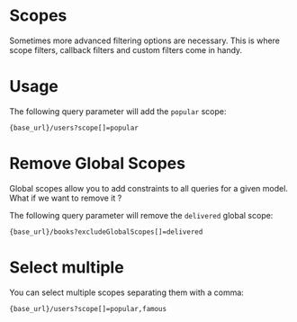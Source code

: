 # Scopes

Sometimes more advanced filtering options are necessary. This is where scope filters, callback filters and custom filters come in handy.

# Usage

The following query parameter will add the `popular` scope:

```console
{base_url}/users?scope[]=popular
```

# Remove Global Scopes

Global scopes allow you to add constraints to all queries for a given model.
What if we want to remove it ?

The following query parameter will remove the `delivered` global scope:

```console
{base_url}/books?excludeGlobalScopes[]=delivered
```

# Select multiple

You can select multiple scopes separating them with a comma:

```console
{base_url}/users?scope[]=popular,famous
```